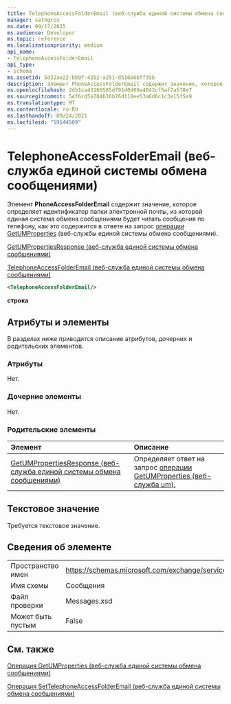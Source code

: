 ```yaml
---
title: TelephoneAccessFolderEmail (веб-служба единой системы обмена сообщениями)
manager: sethgros
ms.date: 09/17/2015
ms.audience: Developer
ms.topic: reference
ms.localizationpriority: medium
api_name:
- TelephoneAccessFolderEmail
api_type:
- schema
ms.assetid: 5d32ae22-bb9f-4352-a251-d516b66ff35b
description: Элемент PhoneAccessFolderEmail содержит значение, которое определяет идентификатор папки электронной почты, из которой единая система обмена сообщениями будет читать сообщения по телефону, как это содержится в ответе на запрос операции GetUMProperties (веб-службы единой системы обмена сообщениями).
ms.openlocfilehash: 2db1ca43168585d791d0d09a4042cf5af7a578e7
ms.sourcegitcommit: 54f6cd5a704b36b76d110ee53a6d6c1c3e15f5a9
ms.translationtype: MT
ms.contentlocale: ru-RU
ms.lasthandoff: 09/24/2021
ms.locfileid: "59544509"
---
```

# <a name="telephoneaccessfolderemail-um-web-service"></a>TelephoneAccessFolderEmail (веб-служба единой системы обмена сообщениями)

Элемент **PhoneAccessFolderEmail** содержит значение, которое определяет идентификатор папки электронной почты, из которой единая система обмена сообщениями будет читать сообщения по телефону, как это содержится в ответе на запрос [операции GetUMProperties](getumproperties-operation-um-web-service.md) (веб-службы единой системы обмена сообщениями). 
  
[GetUMPropertiesResponse (веб-служба единой системы обмена сообщениями)](getumpropertiesresponse-um-web-service.md)
  
[TelephoneAccessFolderEmail (веб-служба единой системы обмена сообщениями)](telephoneaccessfolderemail-um-web-service.md)
  
```xml
<TelephoneAccessFolderEmail/>
```

 **строка**
## <a name="attributes-and-elements"></a>Атрибуты и элементы

В разделах ниже приводится описание атрибутов, дочерних и родительских элементов.
  
### <a name="attributes"></a>Атрибуты

Нет.
  
### <a name="child-elements"></a>Дочерние элементы

Нет.
  
### <a name="parent-elements"></a>Родительские элементы

|**Элемент**|**Описание**|
|:-----|:-----|
|[GetUMPropertiesResponse (веб-служба единой системы обмена сообщениями)](getumpropertiesresponse-um-web-service.md) <br/> |Определяет ответ на запрос [операции GetUMProperties (веб-служба um).](getumproperties-operation-um-web-service.md)  <br/> |
   
## <a name="text-value"></a>Текстовое значение

Требуется текстовое значение.
  
## <a name="element-information"></a>Сведения об элементе

|||
|:-----|:-----|
|Пространство имен  <br/> |https://schemas.microsoft.com/exchange/services/2006/messages  <br/> |
|Имя схемы  <br/> |Сообщения  <br/> |
|Файл проверки  <br/> |Messages.xsd  <br/> |
|Может быть пустым  <br/> |False  <br/> |
   
## <a name="see-also"></a>См. также



[Операция GetUMProperties (веб-служба единой системы обмена сообщениями)](getumproperties-operation-um-web-service.md)
  
[Операция SetTelephoneAccessFolderEmail (веб-служба единой системы обмена сообщениями)](settelephoneaccessfolderemail-operation-um-web-service.md)

